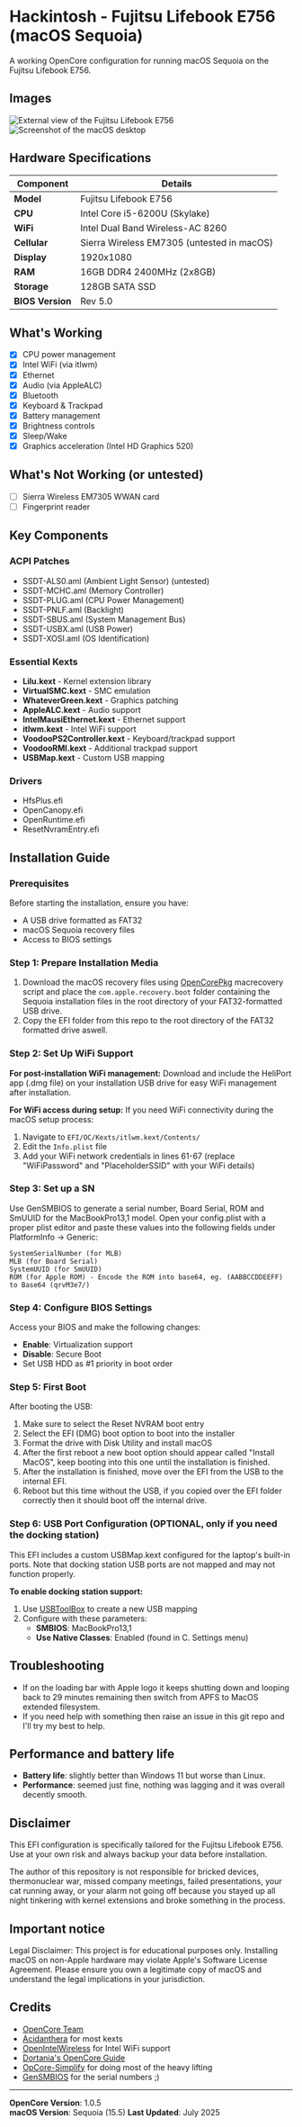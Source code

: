 # Hackintosh - Fujitsu Lifebook E756 (macOS Sequoia)

A working OpenCore configuration for running macOS Sequoia on the Fujitsu Lifebook E756.

## Images
![External view of the Fujitsu Lifebook E756](img/img1.jpg)
![Screenshot of the macOS desktop](img/img2.png)

## Hardware Specifications

| Component | Details |
|-----------|---------|
| **Model** | Fujitsu Lifebook E756 |
| **CPU** | Intel Core i5-6200U (Skylake) |
| **WiFi** | Intel Dual Band Wireless-AC 8260 |
| **Cellular** | Sierra Wireless EM7305 (untested in macOS) |
| **Display** | 1920x1080 |
| **RAM** | 16GB DDR4 2400MHz (2x8GB) |
| **Storage** | 128GB SATA SSD |
| **BIOS Version** | Rev 5.0 |

## What's Working

- [x] CPU power management
- [x] Intel WiFi (via itlwm)
- [x] Ethernet
- [x] Audio (via AppleALC)
- [x] Bluetooth
- [x] Keyboard & Trackpad
- [x] Battery management
- [x] Brightness controls
- [x] Sleep/Wake
- [x] Graphics acceleration (Intel HD Graphics 520)

## What's Not Working (or untested)

- [ ] Sierra Wireless EM7305 WWAN card
- [ ] Fingerprint reader

## Key Components

### ACPI Patches
- SSDT-ALS0.aml (Ambient Light Sensor) (untested)
- SSDT-MCHC.aml (Memory Controller)
- SSDT-PLUG.aml (CPU Power Management)
- SSDT-PNLF.aml (Backlight)
- SSDT-SBUS.aml (System Management Bus)
- SSDT-USBX.aml (USB Power)
- SSDT-XOSI.aml (OS Identification)

### Essential Kexts
- **Lilu.kext** - Kernel extension library
- **VirtualSMC.kext** - SMC emulation
- **WhateverGreen.kext** - Graphics patching
- **AppleALC.kext** - Audio support
- **IntelMausiEthernet.kext** - Ethernet support
- **itlwm.kext** - Intel WiFi support
- **VoodooPS2Controller.kext** - Keyboard/trackpad support
- **VoodooRMI.kext** - Additional trackpad support
- **USBMap.kext** - Custom USB mapping

### Drivers
- HfsPlus.efi
- OpenCanopy.efi
- OpenRuntime.efi
- ResetNvramEntry.efi

## Installation Guide

### Prerequisites
Before starting the installation, ensure you have:
- A USB drive formatted as FAT32
- macOS Sequoia recovery files
- Access to BIOS settings

### Step 1: Prepare Installation Media
1. Download the macOS recovery files using [OpenCorePkg](https://github.com/acidanthera/OpenCorePkg) macrecovery script and place the `com.apple.recovery.boot` folder containing the Sequoia installation files in the root directory of your FAT32-formatted USB drive.
2. Copy the EFI folder from this repo to the root directory of the FAT32 formatted drive aswell.

### Step 2: Set Up WiFi Support
**For post-installation WiFi management:**
Download and include the HeliPort app (.dmg file) on your installation USB drive for easy WiFi management after installation.

**For WiFi access during setup:**
If you need WiFi connectivity during the macOS setup process:
1. Navigate to `EFI/OC/Kexts/itlwm.kext/Contents/`
2. Edit the `Info.plist` file
3. Add your WiFi network credentials in lines 61-67 (replace "WiFiPassword" and "PlaceholderSSID" with your WiFi details)

### Step 3: Set up a SN
Use GenSMBIOS to generate a serial number, Board Serial, ROM and SmUUID for the MacBookPro13,1 model. Open your config.plist with a proper plist editor and paste these values into the following fields under PlatformInfo -> Generic:

    SystemSerialNumber (for MLB)
    MLB (for Board Serial)
    SystemUUID (for SmUUID)
	ROM (for Apple ROM) - Encode the ROM into base64, eg. (AABBCCDDEEFF) to Base64 (qrvM3e7/)

### Step 4: Configure BIOS Settings
Access your BIOS and make the following changes:
- **Enable**: Virtualization support
- **Disable**: Secure Boot
- Set USB HDD as #1 priority in boot order

### Step 5: First Boot
After booting the USB: 
1. Make sure to select the Reset NVRAM boot entry
2. Select the EFI (DMG) boot option to boot into the installer
3. Format the drive with Disk Utility and install macOS
4. After the first reboot a new boot option should appear called "Install MacOS", keep booting into this one until the installation is finished.
5. After the installation is finished, move over the EFI from the USB to the internal EFI.
6. Reboot but this time without the USB, if you copied over the EFI folder correctly then it should boot off the internal drive.

### Step 6: USB Port Configuration (OPTIONAL, only if you need the docking station)
This EFI includes a custom USBMap.kext configured for the laptop's built-in ports. Note that docking station USB ports are not mapped and may not function properly.

**To enable docking station support:**
1. Use [USBToolBox](https://github.com/USBToolBox/tool) to create a new USB mapping
2. Configure with these parameters:
   - **SMBIOS**: MacBookPro13,1
   - **Use Native Classes**: Enabled (found in C. Settings menu)

## Troubleshooting
- If on the loading bar with Apple logo it keeps shutting down and looping back to 29 minutes remaining then switch from APFS to MacOS extended filesystem.
- If you need help with something then raise an issue in this git repo and I'll try my best to help.

## Performance and battery life
- **Battery life**: slightly better than Windows 11 but worse than Linux.
- **Performance**: seemed just fine, nothing was lagging and it was overall decently smooth.

## Disclaimer

This EFI configuration is specifically tailored for the Fujitsu Lifebook E756. Use at your own risk and always backup your data before installation.

The author of this repository is not responsible for bricked devices, thermonuclear war, missed company meetings, failed presentations, your cat running away, or your alarm not going off because you stayed up all night tinkering with kernel extensions and broke something in the process.

## Important notice
Legal Disclaimer: This project is for educational purposes only. Installing macOS on non-Apple hardware may violate Apple's Software License Agreement. Please ensure you own a legitimate copy of macOS and understand the legal implications in your jurisdiction.

## Credits

- [OpenCore Team](https://github.com/acidanthera/OpenCorePkg)
- [Acidanthera](https://github.com/acidanthera) for most kexts
- [OpenIntelWireless](https://github.com/OpenIntelWireless) for Intel WiFi support
- [Dortania's OpenCore Guide](https://dortania.github.io/OpenCore-Install-Guide/)
- [OpCore-Simplify](https://github.com/lzhoang2801/OpCore-Simplify) for doing most of the heavy lifting
- [GenSMBIOS](https://github.com/corpnewt/GenSMBIOS) for the serial numbers ;)

---

**OpenCore Version**: 1.0.5  
**macOS Version**: Sequoia (15.5)
**Last Updated**: July 2025